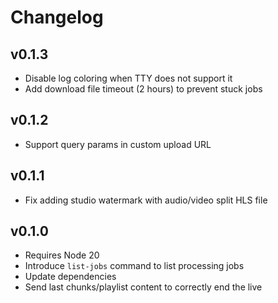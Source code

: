 # Changelog

## v0.1.3

 * Disable log coloring when TTY does not support it
 * Add download file timeout (2 hours) to prevent stuck jobs

## v0.1.2

  * Support query params in custom upload URL

## v0.1.1

  * Fix adding studio watermark with audio/video split HLS file

## v0.1.0

  * Requires Node 20
  * Introduce `list-jobs` command to list processing jobs
  * Update dependencies
  * Send last chunks/playlist content to correctly end the live
